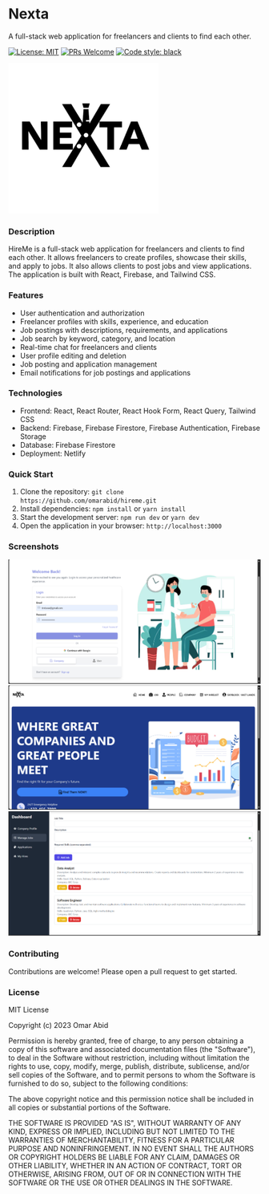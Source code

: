 
# Nexta
A full-stack web application for freelancers and clients to find each other.

[![License: MIT](https://img.shields.io/badge/License-MIT-yellow.svg)](https://opensource.org/licenses/MIT)
[![PRs Welcome](https://img.shields.io/badge/PRs-welcome-brightgreen.svg)](http://makeapullrequest.com)
[![Code style: black](https://img.shields.io/badge/code%20style-black-000000.svg)](https://github.com/psf/black)

<a href="#"><img src="https://raw.githubusercontent.com/RA-L-PH/Nexta/refs/heads/main/frontend/src/assets/logo.png?token=GHSAT0AAAAAACVETGA6M7G533I2I2QULGLEZZHTXTQ" alt="HireMe" width="300"></a>

### Description
HireMe is a full-stack web application for freelancers and clients to find each other. It allows freelancers to create profiles, showcase their skills, and apply to jobs. It also allows clients to post jobs and view applications. The application is built with React, Firebase, and Tailwind CSS.

### Features

- User authentication and authorization
- Freelancer profiles with skills, experience, and education
- Job postings with descriptions, requirements, and applications
- Job search by keyword, category, and location
- Real-time chat for freelancers and clients
- User profile editing and deletion
- Job posting and application management
- Email notifications for job postings and applications

### Technologies

- Frontend: React, React Router, React Hook Form, React Query, Tailwind CSS
- Backend: Firebase, Firebase Firestore, Firebase Authentication, Firebase Storage
- Database: Firebase Firestore
- Deployment: Netlify

### Quick Start

1. Clone the repository: `git clone https://github.com/omarabid/hireme.git`
2. Install dependencies: `npm install` or `yarn install`
3. Start the development server: `npm run dev` or `yarn dev`
4. Open the application in your browser: `http://localhost:3000`

### Screenshots

<a href="https://raw.githubusercontent.com/RA-L-PH/Nexta/refs/heads/main/frontend/src/assets/Screenshot%202024-10-28%20235221.png?token=GHSAT0AAAAAACVETGA7CMXJOCT4VYPLGWXOZZHTROQ"><img src="https://raw.githubusercontent.com/RA-L-PH/Nexta/refs/heads/main/frontend/src/assets/Screenshot%202024-10-28%20235221.png?token=GHSAT0AAAAAACVETGA7CMXJOCT4VYPLGWXOZZHTROQ" alt="HireMe" width="600"></a>
<a href="https://raw.githubusercontent.com/RA-L-PH/Nexta/refs/heads/main/frontend/src/assets/Screenshot%202024-10-28%20234033.png?token=GHSAT0AAAAAACVETGA7SUTC4XR7IFGCOI7KZZHTVWA"><img src="https://raw.githubusercontent.com/RA-L-PH/Nexta/refs/heads/main/frontend/src/assets/Screenshot%202024-10-28%20234033.png?token=GHSAT0AAAAAACVETGA7SUTC4XR7IFGCOI7KZZHTVWA" alt="HireMe" width="600"></a>
<a href="https://raw.githubusercontent.com/RA-L-PH/Nexta/refs/heads/main/frontend/src/assets/Screenshot%202024-10-28%20234200.png?token=GHSAT0AAAAAACVETGA7AONPOYPQVNMY3FTSZZHTWMA"><img src="https://raw.githubusercontent.com/RA-L-PH/Nexta/refs/heads/main/frontend/src/assets/Screenshot%202024-10-28%20234200.png?token=GHSAT0AAAAAACVETGA7AONPOYPQVNMY3FTSZZHTWMA" alt="HireMe" width="600"></a>

### Contributing

Contributions are welcome! Please open a pull request to get started.

### License

MIT License

Copyright (c) 2023 Omar Abid

Permission is hereby granted, free of charge, to any person obtaining a copy
of this software and associated documentation files (the "Software"), to deal
in the Software without restriction, including without limitation the rights
to use, copy, modify, merge, publish, distribute, sublicense, and/or sell
copies of the Software, and to permit persons to whom the Software is
furnished to do so, subject to the following conditions:

The above copyright notice and this permission notice shall be included in all
copies or substantial portions of the Software.

THE SOFTWARE IS PROVIDED "AS IS", WITHOUT WARRANTY OF ANY KIND, EXPRESS OR
IMPLIED, INCLUDING BUT NOT LIMITED TO THE WARRANTIES OF MERCHANTABILITY,
FITNESS FOR A PARTICULAR PURPOSE AND NONINFRINGEMENT. IN NO EVENT SHALL THE
AUTHORS OR COPYRIGHT HOLDERS BE LIABLE FOR ANY CLAIM, DAMAGES OR OTHER
LIABILITY, WHETHER IN AN ACTION OF CONTRACT, TORT OR OTHERWISE, ARISING FROM,
OUT OF OR IN CONNECTION WITH THE SOFTWARE OR THE USE OR OTHER DEALINGS IN THE
SOFTWARE.
